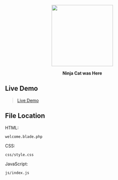 <p align="center">
<img src="https://octodex.github.com/images/dojocat.jpg" style="width:200px;"/>
<p align="center"><b>Ninja Cat was Here</b></P>
</p>

## Live Demo
>[Live Demo](https://nael.monster/admpnl)

## File Location

HTML:

```
welcome.blade.php
```

CSS:

```
css/style.css
```

JavaScript:

```
js/index.js
```
